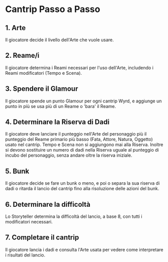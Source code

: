 # Cantrip Passo a Passo
## 1. Arte
Il giocatore decide il livello dell'Arte che vuole usare.  
## 2. Reame/i
Il giocatore determina i Reami necessari per l'uso dell'Arte, includendo i Reami modificatori (Tempo e Scena).  
## 3. Spendere il Glamour
Il giocatore spende un punto Glamour per ogni cantrip Wyrd, e aggiunge un punto in più se usa più di un Reame o 'bara' il Reame.  
## 4. Determinare la Riserva di Dadi
Il giocatore deve lanciare il punteggio nell'Arte del personaggio più il punteggio del Reame primario più basso (Fata, Attore, Natura, Oggetto) usato nel cantrip. Tempo e Scena non si aggiungono mai alla Riserva. Inoltre si devono sostituire un numero di dadi nella Riserva uguale al punteggio di incubo del personaggio, senza andare oltre la riserva iniziale.  
## 5. Bunk
Il giocatore decide se fare un bunk o meno, e poi o separa la sua riserva di dadi o ritarda il lancio del cantrip fino alla risoluzione delle azioni del bunk.  
## 6. Determinare la difficoltà
Lo Storyteller determina la difficoltà del lancio, a base 8, con tutti i modificatori necessari.  
## 7. Completare il cantrip  
Il giocatore lancia i dadi e consulta l'Arte usata per vedere come interpretare i risultati del lancio.  


